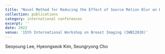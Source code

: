 ```yaml
---
title: "Novel Method for Reducing the Effect of Source Motion Blur on Digital Breast Tomosynthesis"
collection: publications
category: international conferences
excerpt: ''
date: 2022
venue: '15th International Workshop on Breast Imaging (IWBI2020)'
---
```

Seoyoung Lee, Hyeongseok Kim, Seungryong Cho

